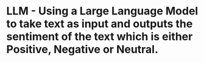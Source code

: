 # LLM - Using a Large Language Model to take text as input and outputs the sentiment of the text which is either Positive, Negative or Neutral.

